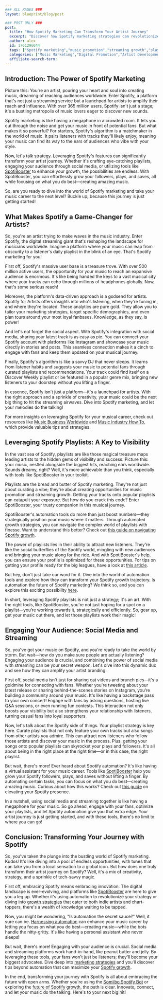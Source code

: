 ```yaml
---
### ALL PAGES ###
layout: blueprint/blog/post

### POST ONLY ###
post:
  title: "How Spotify Marketing Can Transform Your Artist Journey"
  excerpt: "Discover how Spotify marketing strategies can revolutionize your music career and amplify your reach to a global audience."
  author: alex
  id: 1761296044
  tags: ["Spotify marketing","music promotion","streaming growth","playlist strategy","artist branding"]
  categories: ["Music Marketing","Digital Promotion","Artist Development"]
  affiliate-search-term: 
---
```


## Introduction: The Power of Spotify Marketing

Picture this: You're an artist, pouring your heart and soul into creating music, dreaming of reaching audiences worldwide. Enter Spotify, a platform that's not just a streaming service but a launchpad for artists to amplify their reach and influence. With over 365 million users, Spotify isn't just a stage; it's a bustling metropolis of music lovers eager to discover new sounds.

Spotify marketing is like having a megaphone in a crowded room. It lets you cut through the noise and get your music in front of potential fans. But what makes it so powerful? For starters, Spotify's algorithm is a matchmaker in the world of music. It pairs listeners with tracks they'll likely enjoy, meaning your music can find its way to the ears of audiences who vibe with your style.

Now, let's talk strategy. Leveraging Spotify's features can significantly transform your artist journey. Whether it's crafting eye-catching playlists, engaging your audience through social media, or utilizing tools like [SpotiBooster](https://spotibooster.com) to enhance your growth, the possibilities are endless. With SpotiBooster, you can effortlessly grow your followers, plays, and saves, all while focusing on what you do best—creating amazing music. 

So, are you ready to dive into the world of Spotify marketing and take your music career to the next level? Buckle up, because this journey is just getting started!

## What Makes Spotify a Game-Changer for Artists?

So, you're an artist trying to make waves in the music industry. Enter Spotify, the digital streaming giant that's reshaping the landscape for musicians worldwide. Imagine a platform where your music can leap from obscurity to a listener's daily playlist in the blink of an eye. That's Spotify marketing for you!

First off, Spotify's massive user base is a treasure trove. With over 500 million active users, the opportunity for your music to reach an expansive audience is enormous. It's like being handed the keys to a vast musical city where your tracks can echo through millions of headphones globally. Now, that's some serious reach!

Moreover, the platform's data-driven approach is a godsend for artists. Spotify for Artists offers insights into who's listening, when they're tuning in, and where they're located. These analytics are pure gold. They allow you to tailor your marketing strategies, target specific demographics, and even plan tours around your most loyal fanbases. Knowledge, as they say, is power!

And let's not forget the social aspect. With Spotify's integration with social media, sharing your latest track is as easy as pie. You can connect your Spotify account with platforms like Instagram and showcase your music directly in stories and posts. This seamless connection makes it a cinch to engage with fans and keep them updated on your musical journey.

Finally, Spotify's algorithm is like a savvy DJ that never sleeps. It learns from listener habits and suggests your music to potential fans through curated playlists and recommendations. Your track could find itself on a Discover Weekly playlist or be featured in a popular genre mix, bringing new listeners to your doorstep without you lifting a finger.

In essence, Spotify isn't just a platform—it's a launchpad for artists. With the right approach and a sprinkle of creativity, your music could be the next big thing to hit the streaming airwaves. Dive into Spotify marketing, and let your melodies do the talking!

For more insights on leveraging Spotify for your musical career, check out resources like [Music Business Worldwide](https://www.musicbusinessworldwide.com/) and [Music Industry How To](https://www.musicindustryhowto.com/), which provide valuable tips and strategies.



## Leveraging Spotify Playlists: A Key to Visibility

In the vast sea of Spotify, playlists are like those magical treasure maps leading artists to the hidden gems of visibility and success. Picture this: your music, nestled alongside the biggest hits, reaching ears worldwide. Sounds dreamy, right? Well, it's more achievable than you think, especially with tools like SpotiBooster in your toolkit.

Playlists are the bread and butter of Spotify marketing. They're not just about curating a vibe; they're about creating opportunities for music promotion and streaming growth. Getting your tracks onto popular playlists can catapult your exposure. But how do you crack this code? Enter SpotiBooster, your trusty companion in this musical journey.

SpotiBooster's automation tools do more than just boost numbers—they strategically position your music where it matters. Through automated growth strategies, you can navigate the complex world of playlists with finesse. Want to understand this better? Check out [this guide on navigating Spotify growth](https://spotibooster.com/blog/from-plays-to-playlist-spots-navigating-spotify-growth-with-automation).

The power of playlists lies in their ability to attract new listeners. They're like the social butterflies of the Spotify world, mingling with new audiences and bringing your music along for the ride. And with SpotiBooster's help, you can ensure your profile is optimized for these opportunities. For tips on getting your profile ready for the big leagues, have a look at [this article](https://spotibooster.com/blog/is-your-spotify-profile-ready-for-the-big-time).

But hey, don't just take our word for it. Dive into the world of automation tools and explore how they can transform your Spotify growth trajectory. Is automation the future of Spotify marketing? We think so, and you can explore this exciting possibility [here](https://spotibooster.com/blog/are-automation-tools-the-future-of-spotify-marketing).

In short, leveraging Spotify playlists is not just a strategy; it's an art. With the right tools, like SpotiBooster, you're not just hoping for a spot on a playlist—you're working towards it, strategically and efficiently. So, gear up, get your music out there, and let those playlists work their magic!

## Engaging Your Audience: Social Media and Streaming

So, you've got your music on Spotify, and you're ready to take the world by storm. But wait—how do you make sure people are actually listening? Engaging your audience is crucial, and combining the power of social media with streaming can be your secret weapon. Let's dive into this dynamic duo and see how they can amplify your artist branding.

First off, social media isn't just for sharing cat videos and brunch pics—it's a goldmine for connecting with fans. Whether you're tweeting about your latest release or sharing behind-the-scenes stories on Instagram, you're building a community around your music. It's like having a backstage pass to your own concert! Engage with fans by asking questions, hosting live Q&A sessions, or even running fun contests. This interaction not only boosts your visibility but also strengthens your relationship with listeners, turning casual fans into loyal supporters.

Now, let's talk about the Spotify side of things. Your playlist strategy is key here. Curate playlists that not only feature your own tracks but also songs from other artists you admire. This can attract new listeners who follow those artists and discover your music in the process. Plus, getting your songs onto popular playlists can skyrocket your plays and followers. It's all about being in the right place at the right time—or in this case, the right playlist.

But wait, there's more! Ever heard about Spotify automation? It's like having a virtual assistant for your music career. Tools like [SpotiBooster](https://spotibooster.com/blog/is-it-time-to-embrace-spotify-automation-for-your-music-career) help you grow your Spotify followers, plays, and saves without lifting a finger. By automating certain tasks, you can focus on what you do best—creating amazing music. Curious about how this works? Check out [this guide](https://spotibooster.com/blog/why-spotify-marketing-is-essential-for-emerging-musicians) on elevating your Spotify presence.



In a nutshell, using social media and streaming together is like having a megaphone for your music. So go ahead, engage with your fans, optimize your playlists, and let Spotify automation give you that extra edge. Your artist journey is just getting started, and with these tools, there's no limit to where you can go!

## Conclusion: Transforming Your Journey with Spotify

So, you've taken the plunge into the bustling world of Spotify marketing. Kudos! It's like diving into a pool of endless opportunities, with tunes that can take you from a local sensation to a global icon. But how does one truly transform their artist journey on Spotify? Well, it's a mix of creativity, strategy, and a sprinkle of tech-savvy magic.

First off, embracing Spotify means embracing innovation. The digital landscape is ever-evolving, and platforms like [SpotiBooster](https://spotibooster.com) are here to give you a leg up. Whether it's using automation to revolutionize your strategy or diving into [growth strategies](https://spotibooster.com/blog/from-independents-to-icons-spotify-growth-strategies-for-all) that cater to both indie artists and chart-toppers, there's a wealth of knowledge waiting to be tapped.

Now, you might be wondering, "Is automation the secret sauce?" Well, it sure can be. [Harnessing automation](https://spotibooster.com/blog/can-automation-revolutionize-your-spotify-marketing-strategy) can enhance your music career by letting you focus on what you do best—creating music—while the bots handle the nitty-gritty. It's like having a personal assistant who never sleeps!

But wait, there's more! Engaging with your audience is crucial. Social media and streaming platforms work hand-in-hand, like peanut butter and jelly. By leveraging these tools, your fans won't just be listeners; they'll become your biggest advocates. Dive deep into [marketing strategies](https://spotibooster.com/blog/unlocking-your-spotify-potential-a-deep-dive-into-marketing-strategies) and you'll discover tips beyond automation that can maximize your [Spotify growth](https://spotibooster.com/blog/maximizing-spotify-growth-tips-beyond-automation).

In the end, transforming your journey with Spotify is all about embracing the future with open arms. Whether you're using the [Somiibo Spotify Bot](https://spotibooster.com/blog/how-to-use-somiibo-for-enhanced-spotify-growth) or exploring the [future of Spotify growth](https://spotibooster.com/blog/the-future-of-spotify-growth-embracing-automation-for-success), the path is clear. Innovate, connect, and let your music do the talking. Here's to your next big hit!
